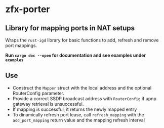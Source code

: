 # zfx-porter

## Library for mapping ports in NAT setups

Wraps the `rust-igd` library for basic functions to add, refresh and remove port mappings.

**Run `cargo doc --open` for documentation and see examples under `examples`**

## Use

- Construct the `Mapper` struct with the local address and the optional RouterConfig parameter.
- Provide a correct SSDP broadcast address with `RouterConfig` if upnp gateway retrieval is unsuccessful.
- If mapping is successful, it returns the newly mapped entry
- To dinamically refresh port lease, call `refresh_mapping` with the `add_port_mapping` return value and the mapping refresh interval